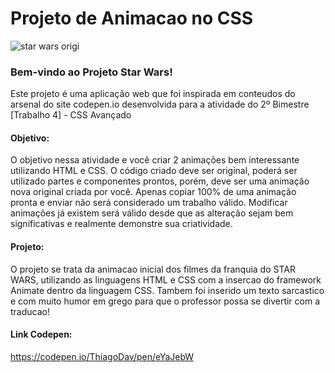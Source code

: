 # Projeto de Animacao no CSS

![star wars origi](https://github.com/ThiagoDav/Star-Wars/assets/163654698/dde3f713-c43f-4103-a57c-8c7f24bed464)


### Bem-vindo ao Projeto Star Wars!

Este projeto é uma aplicação web que foi inspirada em conteudos do arsenal do site codepen.io desenvolvida para a atividade do 2º Bimestre [Trabalho 4] - CSS Avançado

#### Objetivo:

O objetivo nessa atividade e você criar 2 animações bem interessante utilizando HTML e CSS.
O código criado deve ser original, poderá ser utilizado partes e componentes prontos, porém, deve ser uma animação nova original criada por você. 
Apenas copiar 100% de uma animação pronta e enviar não será considerado um trabalho válido.
Modificar animações já existem será válido desde que as alteração sejam bem significativas e realmente demonstre sua criatividade.

#### Projeto:

O projeto se trata da animacao inicial dos filmes da franquia do STAR WARS, utilizando as linguagens HTML e CSS com a insercao do framework Animate dentro da linguagem CSS. Tambem foi inserido um texto sarcastico e com muito humor em grego para que o professor possa se divertir com a traducao!

#### Link Codepen:

https://codepen.io/ThiagoDav/pen/eYaJebW
